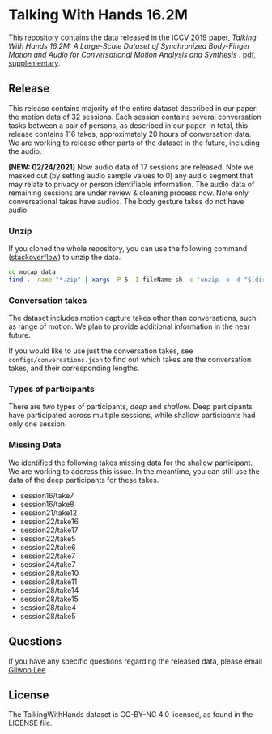 # Talking With Hands 16.2M 

This repository contains the data released in the ICCV 2019 paper, *Talking With Hands 16.2M: A Large-Scale Dataset of Synchronized Body-Finger Motion and Audio for Conversational Motion Analysis and Synthesis* . [pdf](http://openaccess.thecvf.com/content_ICCV_2019/papers/Lee_Talking_With_Hands_16.2M_A_Large-Scale_Dataset_of_Synchronized_Body-Finger_ICCV_2019_paper.pdf), [supplementary](http://openaccess.thecvf.com/content_ICCV_2019/supplemental/Lee_Talking_With_Hands_ICCV_2019_supplemental.pdf).



## Release 

This release contains majority of the entire dataset described in our paper: the motion data of 32 sessions. Each session contains several conversation tasks between a pair of persons, as described in our paper. In total, this release contains 116 takes, approximately 20 hours of conversation data. We are working to release other parts of the dataset in the future, including the audio.

**[NEW: 02/24/2021]** Now audio data of 17 sessions are released. Note we masked out (by setting audio sample values to 0) any audio segment that may relate to privacy or person identifiable information. The audio data of remaining sessions are under review & cleaning process now. Note only conversational takes have audios. The body gesture takes do not have audio.


### Unzip

If you cloned the whole repository, you can use the following command ([stackoverflow](https://stackoverflow.com/questions/107995/how-do-you-recursively-unzip-archives-in-a-directory-and-its-subdirectories-from)) to unzip the data.

```bash
cd mocap_data
find . -name "*.zip" | xargs -P 5 -I fileName sh -c 'unzip -o -d "$(dirname "fileName")/$(basename -s .zip "fileName")" "fileName"'
```



### Conversation takes

The dataset includes motion capture takes other than conversations, such as range of motion. We plan to provide additional information in the near future.

If you would like to use just the conversation takes, see `configs/conversations.json` to find out which takes are the conversation takes, and their corresponding lengths.

### Types of participants
There are two types of participants, _deep_ and _shallow_. Deep participants have participated across multiple sessions, while shallow participants had only one session. 

### Missing Data
We identified the following takes missing data for the shallow participant. We are working to address this issue. In the meantime,  you can still use the data of the deep participants for these takes.
- session16/take7
- session16/take8
- session21/take12
- session22/take16
- session22/take17
- session22/take5
- session22/take6
- session22/take7
- session24/take7
- session28/take10
- session28/take11
- session28/take14
- session28/take15
- session28/take4
- session28/take5


## Questions

If you have any specific questions regarding the released data, please email [Gilwoo Lee](mailto:gilwoo301@gmail.com).

## License
The TalkingWithHands dataset is CC-BY-NC 4.0 licensed, as found in the LICENSE file.

